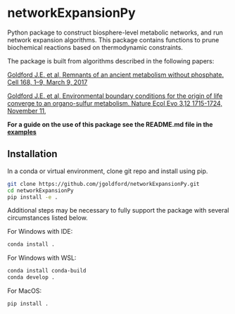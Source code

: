 # networkExpansionPy

Python package to construct biosphere-level metabolic networks, and run network expansion algorithms.  This package contains functions to prune biochemical reactions based on thermodynamic constraints.

The package is built from algorithms described in the following papers:

[Goldford J.E. et al, Remnants of an ancient metabolism without phosphate. Cell 168, 1–9, March 9, 2017](https://www.cell.com/fulltext/S0092-8674(17)30133-2)

[Goldford J.E. et al, Environmental boundary conditions for the origin of life converge to an organo-sulfur metabolism. Nature Ecol Evo 3,12 1715-1724, November 11,](https://pubmed.ncbi.nlm.nih.gov/31712697/)

__For a guide on the use of this package see the README.md file in the [examples](./examples "link to examples folder")__

## Installation

In a conda or virtual environment, clone git repo and install using pip.

```sh
git clone https://github.com/jgoldford/networkExpansionPy.git
cd networkExpansionPy
pip install -e .
```
Additional steps may be necessary to fully support the package with several circumstances listed below.

For Windows with IDE:
```sh
conda install . 
```

For Windows with WSL:
```sh 
conda install conda-build
conda develop . 
```

For MacOS:
```sh
pip install . 
```
